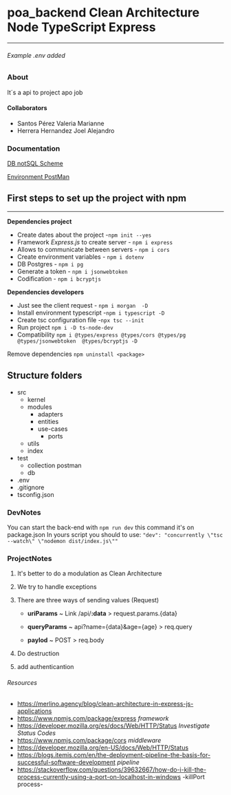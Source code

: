 # poa_backend Clean Architecture Node TypeScript Express

---

###### Example .env added

### About 

It´s a api to project apo  job 

#### Collaborators

- Santos Pérez Valeria Marianne
- Herrera Hernandez Joel Alejandro


### Documentation

[DB notSQL Scheme]() 

[Environment PostMan]()

## First steps to set up the project with npm 

---

**Dependencies project**

  + Create dates about the project -`npm init --yes`
  + Framework _Express.js_ to create server - `npm i express`
  + Allows to communicate between servers - `npm i cors`
  + Create environment variables - `npm i dotenv`
  + DB Postgres - `npm i pg`
  + Generate a token - `npm i jsonwebtoken`
  + Codification - `npm i bcryptjs`

  **Dependencies developers**

 + Just see the client request  - `npm i morgan  -D`
 + Install environment typescript -`npm i typescript -D`
 + Create tsc configuration file -`npx tsc --init`
 + Run project `npm i -D ts-node-dev`
 + Compatibility  `npm i @types/express @types/cors @types/pg @types/jsonwebtoken  @types/bcryptjs -D `

Remove dependencies `npm uninstall <package>`

## Structure folders 

- src
  - kernel
  - modules
    - adapters
    - entities
    - use-cases
      - ports
  - utils
  - index
- test
  - collection postman
  - db
- .env
- .gitignore
- tsconfig.json


### DevNotes

You can start the back-end with `npm run dev` this command it's on package.json
In yours script you should to use: 
`"dev": "concurrently \"tsc --watch\" \"nodemon dist/index.js\""`


### ProjectNotes

1. It's better to do a modulation as Clean Architecture
2. We try to handle exceptions
3. There are three ways of sending values (Request)

   -  **uriParams** ~ Link /api/**:data** > request.params.{data}
   
   -  **queryParams** ~ api?name={data}&age={age} > req.query
   
   -  **paylod** ~ POST > req.body
   
4. Do destruction 
5. add authenticantion


###### Resources

- https://merlino.agency/blog/clean-architecture-in-express-js-applications
- https://www.npmjs.com/package/express _framework_
- https://developer.mozilla.org/es/docs/Web/HTTP/Status _Investigate Status Codes_
- https://www.npmjs.com/package/cors  _middleware_
- https://developer.mozilla.org/en-US/docs/Web/HTTP/Status
- https://blogs.itemis.com/en/the-deployment-pipeline-the-basis-for-successful-software-development _pipeline_
-  https://stackoverflow.com/questions/39632667/how-do-i-kill-the-process-currently-using-a-port-on-localhost-in-windows -killPort process-




